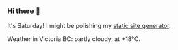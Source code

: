 ### Hi there :wave:

It's Saturday! I might be polishing my [static site generator](https://github.com/bewuethr/pandoc-bash-blog).

Weather in Victoria BC: partly cloudy, at +18°C.
